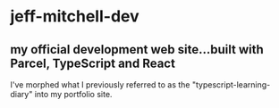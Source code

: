 # jeff-mitchell-dev

## my official development web site...built with Parcel, TypeScript and React

I've morphed what I previously referred to as the "typescript-learning-diary" into my portfolio site.
